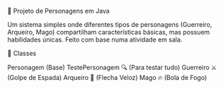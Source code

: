 📌 Projeto de Personagens em Java

Um sistema simples onde diferentes tipos de personagens (Guerreiro, Arqueiro, Mago) compartilham características básicas, mas possuem habilidades únicas. Feito com base numa atividade em sala.

🧩 Classes

Personagem (Base) 
TestePersonagem 🔍 (Para testar tudo) 
Guerreiro ⚔️ (Golpe de Espada) 
Arqueiro 🏹 (Flecha Veloz) 
Mago 🔥 (Bola de Fogo) 
